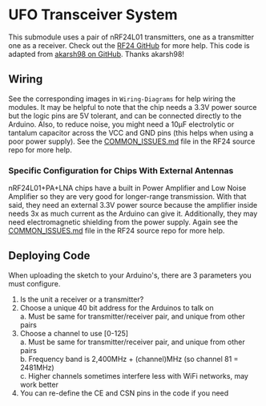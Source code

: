 # UFO Transceiver System

This submodule uses a pair of nRF24L01 transmitters, one as a transmitter one as a receiver. Check out the [RF24 GitHub](https://github.com/nRF24/RF24) for more help.
This code is adapted from [akarsh98 on GitHub](https://github.com/akarsh98/DIY-Radio-Controller-for-Drone-Arduino-Based-Quadcopter). Thanks akarsh98!

## Wiring

See the corresponding images in ```Wiring-Diagrams``` for help wiring the modules.
It may be helpful to note that the chip needs a 3.3V power source but the logic pins are 5V tolerant, and can be connected directly to the Arduino.
Also, to reduce noise, you might need a 10μF electrolytic or tantalum capacitor across the VCC and GND pins (this helps when using a poor power supply).
See the [COMMON_ISSUES.md](https://github.com/nRF24/RF24/blob/master/COMMON_ISSUES.md) file in the RF24 source repo for more help.

### Specific Configuration for Chips With External Antennas

nRF24L01+PA+LNA chips have a built in Power Amplifier and Low Noise Amplifier so they are very good for longer-range transmission.
With that said, they need an external 3.3V power source because the amplifier inside needs 3x as much current as the Arduino can give it.
Additionally, they may need electromagnetic shielding from the power supply.
Again see the [COMMON_ISSUES.md](https://github.com/nRF24/RF24/blob/master/COMMON_ISSUES.md) file in the RF24 source repo for more help.

## Deploying Code

When uploading the sketch to your Arduino's, there are 3 parameters you must configure.

1. Is the unit a receiver or a transmitter?
2. Choose a unique 40 bit address for the Arduinos to talk on  
    a. Must be same for transmitter/receiver pair, and unique from other pairs
3. Choose a channel to use [0-125]  
    a. Must be same for transmitter/receiver pair, and unique from other pairs  
    b. Frequency band is 2,400MHz + (channel)MHz (so channel 81 = 2481MHz)  
    c. Higher channels sometimes interfere less with WiFi networks, may work better
4. You can re-define the CE and CSN pins in the code if you need
